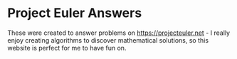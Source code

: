 # Project Euler Answers

These were created to answer problems on https://projecteuler.net - I really enjoy creating algorithms to discover mathematical solutions, so this website is perfect for me to have fun on.

